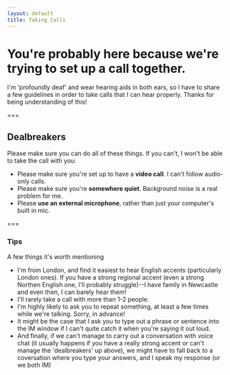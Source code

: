 ```yaml
---
layout: default
title: Taking Calls
---
```


# You're probably here because we're trying to set up a call together.

I'm 'profoundly deaf' and wear hearing aids in both ears, so I have to share a few guidelines in order to take calls that I can hear properly. Thanks for being understanding of this!

===

## Dealbreakers

Please make sure you can do all of these things. If you can't, I won't be able to take the call with you:

* Please make sure you're set up to have a <strong>video call</strong>. I can't follow audio-only calls.
* Please make sure you're <strong>somewhere quiet</strong>. Background noise is a real problem for me.
* Please <strong>use an external microphone</strong>, rather than just your computer's built in mic.

===

### Tips

A few things it's worth mentioning

* I'm from London, and find it easiest to hear English accents (particularly London ones). If you have a strong regional accent (even a strong Northen English one, I'll probably struggle)--I have family in Newcastle and even then, I can barely hear them!
* I'll rarely take a call with more than 1-2 people.
* I'm highly likely to ask you to repeat something, at least a few times while we're talking. Sorry, in advance!
* It might be the case that I ask you to type out a phrase or sentence into the IM window if I can't quite catch it when you're saying it out loud.
* And finally, if we can't manage to carry out a conversation with voice chat (it usually happens if you have a really strong accent or can't manage the 'dealbreakers' up above), we might have to fall back to a coversation where you type your answers, and I speak my response (or we both IM)